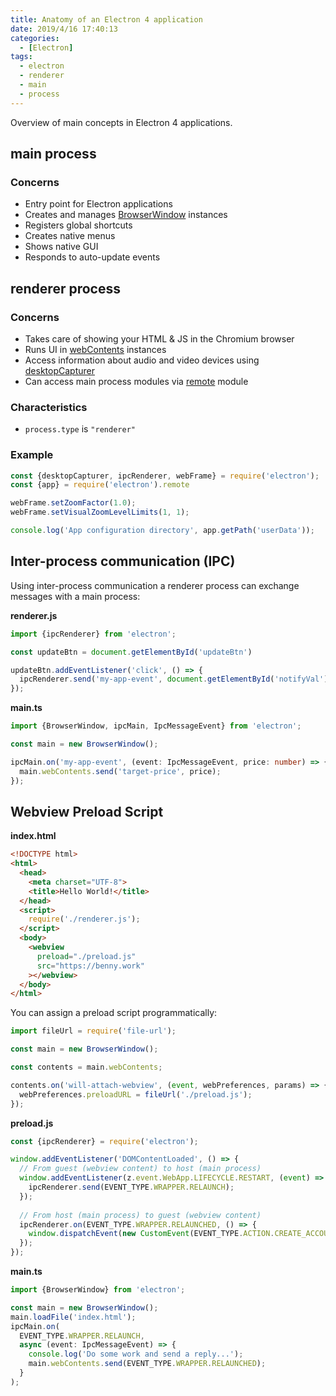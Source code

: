 ```yaml
---
title: Anatomy of an Electron 4 application
date: 2019/4/16 17:40:13
categories:
  - [Electron]
tags:
  - electron
  - renderer
  - main
  - process
---
```


Overview of main concepts in Electron 4 applications.

## main process

### Concerns

- Entry point for Electron applications
- Creates and manages [BrowserWindow](https://electronjs.org/docs/api/browser-window) instances
- Registers global shortcuts
- Creates native menus
- Shows native GUI
- Responds to auto-update events

## renderer process

### Concerns

- Takes care of showing your HTML & JS in the Chromium browser
- Runs UI in [webContents](https://electronjs.org/docs/api/web-contents) instances
- Access information about audio and video devices using [desktopCapturer](https://electronjs.org/docs/api/desktop-capturer)
- Can access main process modules via [remote](https://electronjs.org/docs/api/remote) module

### Characteristics

- `process.type` is `"renderer"`

### Example

```js
const {desktopCapturer, ipcRenderer, webFrame} = require('electron');
const {app} = require('electron').remote

webFrame.setZoomFactor(1.0);
webFrame.setVisualZoomLevelLimits(1, 1);

console.log('App configuration directory', app.getPath('userData'));
```

## Inter-process communication (IPC)

Using inter-process communication a renderer process can exchange messages with a main process:

**renderer.js**

```js
import {ipcRenderer} from 'electron';

const updateBtn = document.getElementById('updateBtn')

updateBtn.addEventListener('click', () => {
  ipcRenderer.send('my-app-event', document.getElementById('notifyVal').value);
});
```

**main.ts**

```ts
import {BrowserWindow, ipcMain, IpcMessageEvent} from 'electron';

const main = new BrowserWindow();

ipcMain.on('my-app-event', (event: IpcMessageEvent, price: number) => {
  main.webContents.send('target-price', price);
});
```

## Webview Preload Script

**index.html**


```html
<!DOCTYPE html>
<html>
  <head>
    <meta charset="UTF-8">
    <title>Hello World!</title>
  </head>
  <script>
    require('./renderer.js');
  </script>
  <body>
    <webview
      preload="./preload.js"
      src="https://benny.work"
    ></webview>
  </body>
</html>
```

You can assign a preload script programmatically:

```js
import fileUrl = require('file-url');

const main = new BrowserWindow();

const contents = main.webContents;

contents.on('will-attach-webview', (event, webPreferences, params) => {
  webPreferences.preloadURL = fileUrl('./preload.js');
});
```


**preload.js**

```js
const {ipcRenderer} = require('electron');

window.addEventListener('DOMContentLoaded', () => {
  // From guest (webview content) to host (main process)
  window.addEventListener(z.event.WebApp.LIFECYCLE.RESTART, (event) => {
    ipcRenderer.send(EVENT_TYPE.WRAPPER.RELAUNCH);
  });
  
  // From host (main process) to guest (webview content)
  ipcRenderer.on(EVENT_TYPE.WRAPPER.RELAUNCHED, () => {
    window.dispatchEvent(new CustomEvent(EVENT_TYPE.ACTION.CREATE_ACCOUNT));
  });
});
```

**main.ts**

```ts
import {BrowserWindow} from 'electron';

const main = new BrowserWindow();
main.loadFile('index.html');
ipcMain.on(
  EVENT_TYPE.WRAPPER.RELAUNCH,
  async (event: IpcMessageEvent) => {
    console.log('Do some work and send a reply...');
    main.webContents.send(EVENT_TYPE.WRAPPER.RELAUNCHED);
  }
);
```
